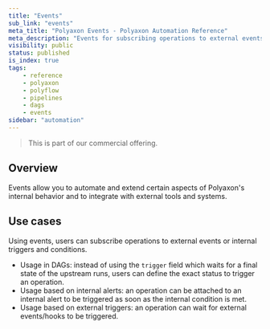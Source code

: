 ```yaml
---
title: "Events"
sub_link: "events"
meta_title: "Polyaxon Events - Polyaxon Automation Reference"
meta_description: "Events for subscribing operations to external events or internal triggers and conditions."
visibility: public
status: published
is_index: true
tags:
    - reference
    - polyaxon
    - polyflow
    - pipelines
    - dags
    - events
sidebar: "automation"
---
```


<blockquote class="commercial">This is part of our commercial offering.</blockquote>

## Overview

Events allow you to automate and extend certain aspects of Polyaxon's internal behavior and to integrate with external tools and systems.


## Use cases

Using events, users can subscribe operations to external events or internal triggers and conditions.

 * Usage in DAGs: instead of using the `trigger` field which waits for a final state of the upstream runs, users can define the exact status to trigger an operation.
 * Usage based on internal alerts: an operation can be attached to an internal alert to be triggered as soon as the internal condition is met.
 * Usage based on external triggers: an operation can wait for external events/hooks to be triggered.
